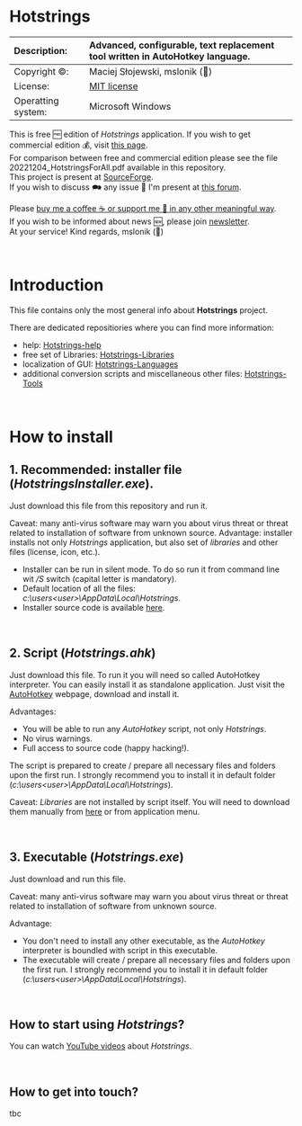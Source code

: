 # Hotstrings

| Description: | Advanced, configurable, text replacement tool written in AutoHotkey language. |
| :--- | :--- |
| Copyright ©: | Maciej Słojewski, mslonik (🐘) |
| License: | [MIT license](https://en.wikipedia.org/wiki/MIT_License) |
| Operatting system: | Microsoft Windows |

This is free 🆓 edition of *Hotstrings* application. If you wish to get commercial edition 💰, visit [this page](https://hotstrings.technology/). <br />
For comparison between free and commercial edition please see the file 20221204_HotstringsForAll.pdf available in this repository. <br />
This project is present at [SourceForge](https://sourceforge.net/projects/hotstrings/). <br />
If you wish to discuss 🗪 any issue 💬 I'm present at [this forum](https://www.autohotkey.com/boards/viewtopic.php?f=6&t=82352). <br />

Please [buy me a coffee ☕ or support me 💪 in any other meaningful way](https://www.patreon.com/user?u=18185391). <br />
If you wish to be informed about news 🆕, please join [newsletter](https://hotstrings.technology/newsletter). <br />
At your service! Kind regards, mslonik (🐘) <br />

<br />

# Introduction

This file contains only the most general info about **Hotstrings** project.

There are dedicated repositiories where you can find more information:

- help: [Hotstrings-help](https://github.com/mslonik/Hotstrings-Help)
- free set of Libraries: [Hotstrings-Libraries](https://github.com/mslonik/Hotstrings-Libraries)
- localization of GUI: [Hotstrings-Languages](https://github.com/mslonik/Hotstrings-Languages)
- additional conversion scripts and miscellaneous other files: [Hotstrings-Tools](https://github.com/mslonik/Hotstrings-Tools)

<br />

# How to install

## 1. Recommended: installer file (*HotstringsInstaller.exe*). 
 
Just download this file from this repository and run it. 

Caveat: many anti-virus software may warn you about virus threat or threat related to installation of software from unknown source.
Advantage: installer installs not only *Hotstrings* application, but also set of *libraries* and other files (license, icon, etc.).

- Installer can be run in silent mode. To do so run it from command line wit */S* switch (capital letter is mandatory).
- Default location of all the files: *c:\users\<user>\AppData\Local\Hotstrings*.
- Installer source code is available [here](https://github.com/mslonik/Hotstrings-NSIS_installer).

<br />

## 2. Script (*Hotstrings.ahk*)

Just download this file. To run it you will need so called AutoHotkey interpreter. You can easily install it as standalone application. Just visit the [AutoHotkey](https://www.autohotkey.com/) webpage, download and install it. 

Advantages:
- You will be able to run any *AutoHotkey* script, not only *Hotstrings*.
- No virus warnings.
- Full access to source code (happy hacking!).

The script is prepared to create / prepare all necessary files and folders upon the first run. I strongly recommend you to install it in default folder (*c:\users\<user>\AppData\Local\Hotstrings*).

Caveat: *Libraries* are not installed by script itself. You will need to download them manually from [here](https://github.com/mslonik/Hotstrings-Libraries) or from application menu.

<br />

## 3. Executable (*Hotstrings.exe*)

Just download and run this file.

Caveat: many anti-virus software may warn you about virus threat or threat related to installation of software from unknown source.

Advantage: 
- You don't need to install any other executable, as the *AutoHotkey* interpreter is boundled with script in this executable.
- The executable will create / prepare all necessary files and folders upon the first run. I strongly recommend you to install it in default folder (*c:\users\<user>\AppData\Local\Hotstrings*).

<br />

## How to start using *Hotstrings*?

You can watch [YouTube videos](https://youtu.be/O5TihlOUaAE?si=Hiq7GF3JXmVvEfa-) about *Hotstrings*.

<br />

## How to get into touch?
tbc